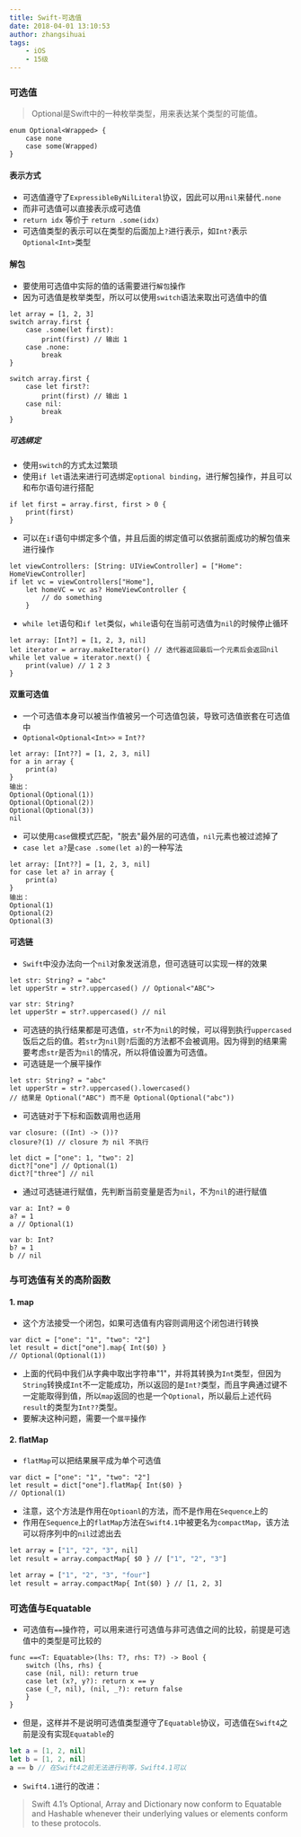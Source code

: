 ```yaml
---
title: Swift-可选值
date: 2018-04-01 13:10:53
author: zhangsihuai
tags:
	- iOS
	- 15级
---
```


### 可选值
> Optional是Swift中的一种枚举类型，用来表达某个类型的可能值。

```swift4
enum Optional<Wrapped> {
	case none
	case some(Wrapped)
}
```

#### 表示方式
* 可选值遵守了`ExpressibleByNilLiteral`协议，因此可以用`nil`来替代`.none`
* 而非可选值可以直接表示成可选值
* `return idx` 等价于 `return .some(idx)`
* 可选值类型的表示可以在类型的后面加上`?`进行表示，如`Int?`表示`Optional<Int>`类型

#### 解包
* 要使用可选值中实际的值的话需要进行`解包`操作
* 因为可选值是枚举类型，所以可以使用`switch`语法来取出可选值中的值

```swift4
let array = [1, 2, 3]
switch array.first {
	case .some(let first):
		print(first) // 输出 1
	case .none:
		break
}

```

```swift4
switch array.first {
	case let first?:
		print(first) // 输出 1
	case nil:
		break
}

```

##### 可选绑定
* 使用`switch`的方式太过繁琐
* 使用`if let`语法来进行可选绑定`optional binding`，进行解包操作，并且可以和布尔语句进行搭配

```
if let first = array.first, first > 0 {
	print(first)
}
```

* 可以在`if`语句中绑定多个值，并且后面的绑定值可以依据前面成功的解包值来进行操作

```
let viewControllers: [String: UIViewController] = ["Home": HomeViewController]
if let vc = viewControllers["Home"],
	let homeVC = vc as? HomeViewController {
		// do something
	}
``` 

* `while let`语句和`if let`类似，`while`语句在当前可选值为`nil`的时候停止循环

```
let array: [Int?] = [1, 2, 3, nil]
let iterator = array.makeIterator() // 迭代器返回最后一个元素后会返回nil
while let value = iterator.next() {
	print(value) // 1 2 3
}
```

#### 双重可选值
* 一个可选值本身可以被当作值被另一个可选值包装，导致可选值嵌套在可选值中
* `Optional<Optional<Int>>` = `Int??`

```swift4.0
let array: [Int??] = [1, 2, 3, nil]
for a in array {
    print(a)
}
输出：
Optional(Optional(1))
Optional(Optional(2))
Optional(Optional(3))
nil

```

* 可以使用`case`做模式匹配，"脱去"最外层的可选值，`nil`元素也被过滤掉了
* `case let a?`是`case .some(let a)`的一种写法

```swift4.0
let array: [Int??] = [1, 2, 3, nil]
for case let a? in array {
    print(a)
}
输出：
Optional(1)
Optional(2)
Optional(3)
```

#### 可选链
* `Swift`中没办法向一个`nil`对象发送消息，但可选链可以实现一样的效果

```swift4.0
let str: String? = "abc"
let upperStr = str?.uppercased() // Optional<"ABC">
```

```swift4.0
var str: String?
let upperStr = str?.uppercased() // nil
```

* 可选链的执行结果都是可选值，`str`不为`nil`的时候，可以得到执行`uppercased`饭后之后的值。若`str`为`nil`则`?`后面的方法都不会被调用。因为得到的结果需要考虑`str`是否为`nil`的情况，所以将值设置为可选值。
* 可选链是一个展平操作


```swift4.0
let str: String? = "abc"
let upperStr = str?.uppercased().lowercased() 
// 结果是 Optional("ABC") 而不是 Optional(Optional("abc"))
```

* 可选链对于下标和函数调用也适用

```swift4.0
var closure: ((Int) -> ())?
closure?(1) // closure 为 nil 不执行

let dict = ["one": 1, "two": 2]
dict?["one"] // Optional(1)
dict?["three"] // nil
```

* 通过可选链进行赋值，先判断当前变量是否为`nil`，不为`nil`的进行赋值

```swift4.0
var a: Int? = 0
a? = 1
a // Optional(1)

var b: Int?
b? = 1
b // nil
```

### 与可选值有关的高阶函数
#### 1. map
* 这个方法接受一个闭包，如果可选值有内容则调用这个闭包进行转换

```swift4.0
var dict = ["one": "1", "two": "2"]
let result = dict["one"].map{ Int($0) }
// Optional(Optional(1))
```

* 上面的代码中我们从字典中取出字符串"1"，并将其转换为`Int`类型，但因为`String`转换成`Int`不一定能成功，所以返回的是`Int?`类型，而且字典通过键不一定能取得到值，所以`map`返回的也是一个`Optional`，所以最后上述代码`result`的类型为`Int??`类型。
* 要解决这种问题，需要一个`展平`操作

#### 2. flatMap
* `flatMap`可以把结果展平成为单个可选值

```swift4.0
var dict = ["one": "1", "two": "2"]
let result = dict["one"].flatMap{ Int($0) }
// Optional(1)
```

* 注意，这个方法是作用在`Optioanl`的方法，而不是作用在`Sequence`上的
* 作用在`Sequence`上的`flatMap`方法在`Swift4.1`中被更名为`compactMap`，该方法可以将序列中的`nil`过滤出去


```swift4.1
let array = ["1", "2", "3", nil]
let result = array.compactMap{ $0 } // ["1", "2", "3"]

let array = ["1", "2", "3", "four"]
let result = array.compactMap{ Int($0) } // [1, 2, 3]

```

### 可选值与Equatable
* 可选值有`==`操作符，可以用来进行可选值与非可选值之间的比较，前提是可选值中的类型是可比较的

```
func ==<T: Equatable>(lhs: T?, rhs: T?) -> Bool {
	switch (lhs, rhs) {
	case (nil, nil): return true
	case let (x?, y?): return x == y
	case (_?, nil), (nil, _?): return false
	}
}

```

* 但是，这样并不是说明可选值类型遵守了`Equatable`协议，可选值在`Swift4`之前是没有实现`Equatable`的

```swift
let a = [1, 2, nil]
let b = [1, 2, nil]
a == b // 在Swift4之前无法进行判等，Swift4.1可以
```

* `Swift4.1`进行的改进：

> Swift 4.1’s Optional, Array and Dictionary now conform to Equatable and Hashable whenever their underlying values or elements conform to these protocols.
